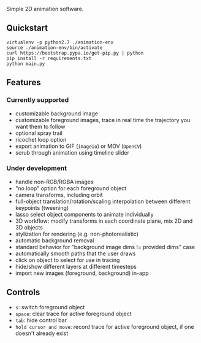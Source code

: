 Simple 2D animation software.

## Quickstart
```
virtualenv -p python2.7 ./animation-env
source ./animation-env/bin/activate
curl https://bootstrap.pypa.io/get-pip.py | python
pip install -r requirements.txt
python main.py
```

## Features
### Currently supported
- customizable background image
- customizable foreground images, trace in real time the trajectory you want them to follow
- optional spray trail
- ricochet loop option
- export animation to GIF (`imageio`) or MOV (`OpenCV`)
- scrub through animation using timeline slider

### Under development
- handle non-RGB/RGBA images
- "no loop" option for each foreground object
- camera transforms, including orbit
- full-object translation/rotation/scaling interpolation between different keypoints (tweening)
- lasso select object components to animate individually
- 3D workflow: modify transforms in each coordinate plane, mix 2D and 3D objects
- stylization for rendering (e.g. non-photorealistic)
- automatic background removal
- standard behavior for "background image dims != provided dims" case
- automatically smooth paths that the user draws
- click on object to select for use in tracing
- hide/show different layers at different timesteps
- import new images (foreground, background) in-app

## Controls
- `s`: switch foreground object
- `space`: clear trace for active foreground object
- `tab`: hide control bar
- `hold cursor and move`: record trace for active foreground object, if one doesn't already exist
